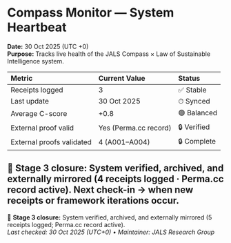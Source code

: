 # Compass Monitor — System Heartbeat

**Date:** 30 Oct 2025 (UTC +0)  
**Purpose:** Tracks live health of the JALS Compass × Law of Sustainable Intelligence system.

| Metric | Current Value | Status |
|:--|:--|:--|
| Receipts logged | 3 | ✅ Stable |
| Last update | 30 Oct 2025 | ⏱ Synced |
| Average C-score | +0.8 | 🟢 Balanced |
| External proof valid | Yes (Perma.cc record) | 🔒 Verified |
| External proofs validated | 4 (A001–A004) | 🔒 Complete |🧭 **Compass status:** System viable & self-proving.
🧭 **Stage 3 closure:** System verified, archived, and externally mirrored (4 receipts logged · Perma.cc record active).
Next check-in → when new receipts or framework iterations occur.
---
🧭 **Stage 3 closure:** System verified, archived, and externally mirrored (5 receipts logged; Perma.cc record active).  
_Last checked: 30 Oct 2025 (UTC+0) • Maintainer: JALS Research Group_
